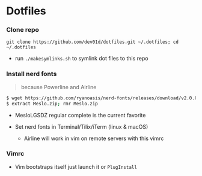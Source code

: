 # Dotfiles

### Clone repo

`git clone https://github.com/dev01d/dotfiles.git ~/.dotfiles; cd ~/.dotfiles`

* run `./makesymlinks.sh` to symlink dot files to this repo

### Install nerd fonts

>because Powerline and Airline

```bash
$ wget https://github.com/ryanoasis/nerd-fonts/releases/download/v2.0.0/Meslo.zip
$ extract Meslo.zip; rmr Meslo.zip
```

* MesloLGSDZ regular complete is the current favorite

* Set nerd fonts in Terminal/Tilix/iTerm (linux & macOS)
  * Airline will work in vim on remote servers with this vimrc

### Vimrc

* Vim bootstraps itself just launch it or `PlugInstall`